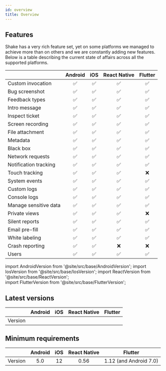 ```yaml
---
id: overview
title: Overview
---
```


## Features

Shake has a very rich feature set, yet on some platforms we managed to achieve more than on others and we are constantly adding new features. Below is a table describing the current state of affairs across all the supported platforms.

|                      |  Android  |    iOS   | React Native |    Flutter   |
|----------------------|:---------:|:--------:|:------------:|:------------:|
| Custom invocation    |    ✅     |     ✅    |       ✅     |       ✅     |
| Bug screenshot       |    ✅     |     ✅    |       ✅     |       ✅     |
| Feedback types       |    ✅     |     ✅    |       ✅     |       ✅     |
| Intro message        |    ✅     |     ✅    |       ✅     |       ✅     |
| Inspect ticket       |    ✅     |     ✅    |       ✅     |       ✅     |
| Screen recording     |    ✅     |     ✅    |       ✅     |       ✅     |
| File attachment      |    ✅     |     ✅    |       ✅     |       ✅     |
| Metadata             |    ✅     |     ✅    |       ✅     |       ✅     |
| Black box            |    ✅     |     ✅    |       ✅     |       ✅     |
| Network requests     |    ✅     |     ✅    |       ✅     |       ✅     |
| Notification tracking|    ✅     |     ✅    |       ✅     |       ✅     |
| Touch tracking       |    ✅     |     ✅    |       ✅     |       ❌     |
| System events        |    ✅     |     ✅    |       ✅     |       ✅     |
| Custom logs          |    ✅     |     ✅    |       ✅     |       ✅     |
| Console logs         |    ✅     |     ✅    |       ✅     |       ✅     |
| Manage sensitive data|    ✅     |     ✅    |       ✅     |       ✅     |
| Private views        |    ✅     |     ✅    |       ✅     |       ❌     |
| Silent reports       |    ✅     |     ✅    |       ✅     |       ✅     |
| Email pre-fill       |    ✅     |     ✅    |       ✅     |       ✅     |
| White labeling       |    ✅     |     ✅    |       ✅     |       ✅     |
| Crash reporting      |    ✅     |     ✅    |       ❌     |       ❌     |
| Users                |    ✅     |     ✅    |       ✅     |       ✅     |

import AndroidVersion from '@site/src/base/AndroidVersion';
import IosVersion from '@site/src/base/IosVersion';
import ReactVersion from '@site/src/base/ReactVersion';  
import FlutterVersion from '@site/src/base/FlutterVersion';

## Latest versions
|         |      Android      |       iOS     |   React Native  |       Flutter     |
|:-------:|:-----------------:|:-------------:|:---------------:|:-----------------:|
| Version | <AndroidVersion/> | <IosVersion/> | <ReactVersion/> | <FlutterVersion/> |


## Minimum requirements
|         |    Android   |     iOS    |  React Native |  Flutter |
|:-------:|:------------:|:----------:|:-------------:|:--------:|
| Version |      5.0     |     12     |      0.56     |   1.12 (and Android 7.0) |



